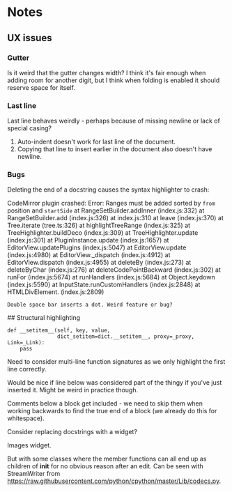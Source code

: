# Notes

## UX issues

### Gutter

Is it weird that the gutter changes width? I think it's fair enough when adding room for another digit, but I think when folding is enabled it should reserve space for itself.

### Last line

Last line behaves weirdly - perhaps because of missing newline or lack of special casing? 
1. Auto-indent doesn't work for last line of the document.
2. Copying that line to insert earlier in the document also doesn't have newline.

### Bugs

Deleting the end of a docstring causes the syntax highlighter to crash:

CodeMirror plugin crashed: Error: Ranges must be added sorted by `from` position and `startSide`
    at RangeSetBuilder.addInner (index.js:332)
    at RangeSetBuilder.add (index.js:326)
    at index.js:310
    at leave (index.js:370)
    at Tree.iterate (tree.ts:326)
    at highlightTreeRange (index.js:325)
    at TreeHighlighter.buildDeco (index.js:309)
    at TreeHighlighter.update (index.js:301)
    at PluginInstance.update (index.js:1657)
    at EditorView.updatePlugins (index.js:5047)
    at EditorView.update (index.js:4980)
    at EditorView._dispatch (index.js:4912)
    at EditorView.dispatch (index.js:4955)
    at deleteBy (index.js:273)
    at deleteByChar (index.js:276)
    at deleteCodePointBackward (index.js:302)
    at runFor (index.js:5674)
    at runHandlers (index.js:5684)
    at Object.keydown (index.js:5590)
    at InputState.runCustomHandlers (index.js:2848)
    at HTMLDivElement.<anonymous> (index.js:2809)

    Double space bar inserts a dot. Weird feature or bug?

## Structural highlighting

```
def __setitem__(self, key, value,
                dict_setitem=dict.__setitem__, proxy=_proxy, Link=_Link):
    pass
```

Need to consider multi-line function signatures as we only highlight the first line correctly.

Would be nice if line below was considered part of the thingy if you've just inserted it. Might be weird in practice though.

Comments below a block get included - we need to skip them when working backwards to find the true end of a block (we already do this for whitespace).

Consider replacing docstrings with a widget?

Images widget.

But with some classes where the member functions can all end up as children of __init__ for no obvious reason after an edit.
Can be seen with StreamWriter from https://raw.githubusercontent.com/python/cpython/master/Lib/codecs.py.